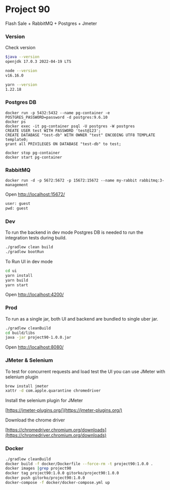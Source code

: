 # Project 90

Flash Sale + RabbitMQ + Postgres + Jmeter

### Version

Check version

```bash
$java --version
openjdk 17.0.3 2022-04-19 LTS

node --version
v16.16.0

yarn --version
1.22.18
```

### Postgres DB

```
docker run -p 5432:5432 --name pg-container -e POSTGRES_PASSWORD=password -d postgres:9.6.10
docker ps
docker exec -it pg-container psql -U postgres -W postgres
CREATE USER test WITH PASSWORD 'test@123';
CREATE DATABASE "test-db" WITH OWNER "test" ENCODING UTF8 TEMPLATE template0;
grant all PRIVILEGES ON DATABASE "test-db" to test;

docker stop pg-container
docker start pg-container
```

### RabbitMQ

```
docker run -d -p 5672:5672 -p 15672:15672 --name my-rabbit rabbitmq:3-management
```

Open [http://localhost:15672/](http://localhost:15672/)

```bash
user: guest
pwd: guest
```

### Dev

To run the backend in dev mode Postgres DB is needed to run the integration tests during build.

```bash
./gradlew clean build
./gradlew bootRun
```

To Run UI in dev mode

```bash
cd ui
yarn install
yarn build
yarn start
```

Open [http://localhost:4200/](http://localhost:4200/)

### Prod

To run as a single jar, both UI and backend are bundled to single uber jar.

```bash
./gradlew cleanBuild
cd build/libs
java -jar project90-1.0.0.jar
```

Open [http://localhost:8080/](http://localhost:8080/)

### JMeter & Selenium

To test for concurrent requests and load test the UI you can use JMeter with selenium plugin

```bash
brew install jmeter
xattr -d com.apple.quarantine chromedriver
```

Install the selenium plugin for JMeter

[https://jmeter-plugins.org/](https://jmeter-plugins.org/)

Download the chrome driver

[https://chromedriver.chromium.org/downloads](https://chromedriver.chromium.org/downloads)

### Docker

```bash
./gradlew cleanBuild
docker build -f docker/Dockerfile --force-rm -t project90:1.0.0 .
docker images |grep project90
docker tag project90:1.0.0 gitorko/project90:1.0.0
docker push gitorko/project90:1.0.0
docker-compose -f docker/docker-compose.yml up 
```
